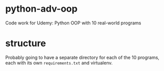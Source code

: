 # python-adv-oop
Code work for Udemy: Python OOP with 10 real-world programs


# structure
Probably going to have a separate directory for each of the 10 programs, each with its own `requirements.txt` and virtualenv.
